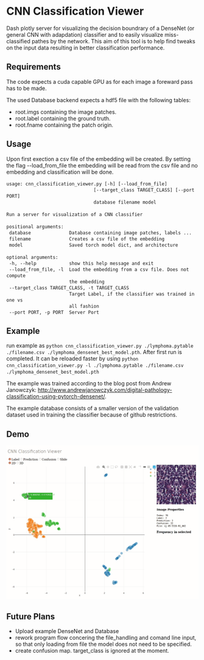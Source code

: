 # CNN Classification Viewer
Dash plotly server for visualizing the decision boundrary of a DenseNet (or general CNN with adapdation) classifier and to easily visualize miss-classified pathes by the network. This aim of this tool is to help find tweaks on the input data resulting in better classification performance.

## Requirements
The code expects a cuda capable GPU as for each image a foreward pass has to be made.

The used Database backend expects a hdf5 file with the following tables:
  * root.imgs containing the image patches. 
  * root.label containing the ground truth.
  * root.fname containing the patch origin.
 
 
 ## Usage
 
Upon first exection a csv file of the embedding will be created. 
By setting the flag --load_from_file the embedding will be read from the csv file and no embedding and classification will be done.
 
 ~~~~
 usage: cnn_classification_viewer.py [-h] [--load_from_file]
                                 [--target_class TARGET_CLASS] [--port PORT]
                                 database filename model

Run a server for visualization of a CNN classifier

positional arguments:
  database              Database containing image patches, labels ...
  filename              Creates a csv file of the embedding
  model                 Saved torch model dict, and architecture

optional arguments:
  -h, --help            show this help message and exit
  --load_from_file, -l  Load the embedding from a csv file. Does not compute
                        the embedding
  --target_class TARGET_CLASS, -t TARGET_CLASS
                        Target Label, if the classifier was trained in one vs
                        all fashion
  --port PORT, -p PORT  Server Port
  ~~~~
## Example
 run example as  `python cnn_classification_viewer.py ./lymphoma.pytable ./filename.csv ./lymphoma_densenet_best_model.pth`.
 After first run is completed. It can be reloaded faster by using `python cnn_classification_viewer.py -l ./lymphoma.pytable ./filename.csv ./lymphoma_densenet_best_model.pth`
 
 The example was trained according to the blog post from Andrew Janowczyk: http://www.andrewjanowczyk.com/digital-pathology-classification-using-pytorch-densenet/.
 
 The example database consists of a smaller version of the validation dataset used in training the classifier because of github restrictions.
 
 ## Demo
 ![CNN Classification Viewer Demo](demo/demo.gif)
 
 ## Future Plans
 * Upload example DenseNet and Database
 * rework program flow concering the file_handling and comand line input, so that only loading from file the model does not need to be specified.
 * create confusion map. target_class is ignored at the moment.
 
 
 
